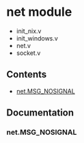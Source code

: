 # net module
- init_nix.v
- init_windows.v
- net.v
- socket.v
## Contents
- [net.MSG_NOSIGNAL](#netmsg_nosignal)

## Documentation
### net.MSG_NOSIGNAL
```v

```